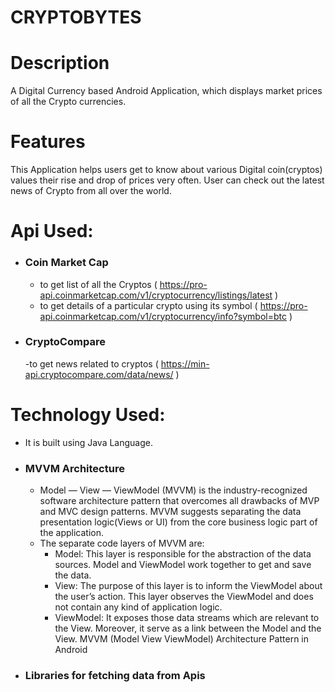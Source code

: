 # CRYPTOBYTES
# Description
A Digital Currency based Android Application,  which displays market prices of all the Crypto currencies.
# Features
This Application helps users get to know about various Digital coin(cryptos) values their rise and drop of prices very often.
User can check out the latest news of Crypto from all over the world.

# Api Used:
- ### Coin Market Cap 
    - to get list of all the Cryptos ( https://pro-api.coinmarketcap.com/v1/cryptocurrency/listings/latest )
    - to get details of a particular crypto using its symbol ( https://pro-api.coinmarketcap.com/v1/cryptocurrency/info?symbol=btc )
- ### CryptoCompare
    -to get news related to cryptos ( https://min-api.cryptocompare.com/data/news/ )

# Technology Used:
- It is built using Java Language.
- ### MVVM Architecture
    - Model — View — ViewModel (MVVM) is the industry-recognized software architecture pattern that overcomes all drawbacks of MVP and MVC design patterns. MVVM suggests separating the data presentation logic(Views or UI) from the core business logic part of the application.
    - The separate code layers of MVVM are:
        - Model: This layer is responsible for the abstraction of the data sources. Model and ViewModel work together to get and save the data.
        - View: The purpose of this layer is to inform the ViewModel about the user’s action. This layer observes the ViewModel and does not contain any kind of application logic.
        - ViewModel: It exposes those data streams which are relevant to the View. Moreover, it serve as a link between the Model and the View.
MVVM (Model View ViewModel) Architecture Pattern in Android

- ### Libraries for fetching data from Apis

 
